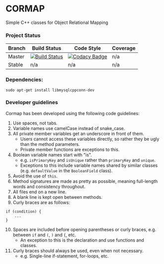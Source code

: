 # CORMAP
Simple C++ classes for Object Relational Mapping

### Project Status
| Branch | Build Status                                                                                                              | Code Style                                                                                                                                                                                                                                                    | Coverage | 
|--------|---------------------------------------------------------------------------------------------------------------------------|---------------------------------------------------------------------------------------------------------------------------------------------------------------------------------------------------------------------------------------------------------------|----------| 
| Master | [![Build Status](https://travis-ci.org/davidbrownza/CORMAP.svg?branch=master)](https://travis-ci.org/davidbrownza/CORMAP) | [![Codacy Badge](https://api.codacy.com/project/badge/Grade/44542181989040709892e78dfd752b2e)](https://www.codacy.com/app/davidbrownza/CORMAP?utm_source=github.com&amp;utm_medium=referral&amp;utm_content=davidbrownza/CORMAP&amp;utm_campaign=Badge_Grade) | n/a      | 
| Stable | n/a                                                                                                                       | n/a                                                                                                                                                                                                                                                           | n/a      | 


### Dependencies:
`sudo apt-get install libmysqlcppconn-dev`

### Developer guidelines
Cormap has been developed using the following code guidelines:

1. Use spaces, not tabs.
2. Variable names use camelCase instead of snake_case.
3. All private member variables get an underscore in front of them.
   * Users cannot access these variables directly, so rather they be ugly than the method parameters.
   * Private member functions are exceptions to this.
4. Boolean variable names start with "is".
   * e.g. `isPrimaryKey` and `isUnique` rather than `primaryKey` and `unique`.
   * Exceptions to this include variable names shared by similar classes (e.g. `defaultValue` in the `BooleanField` class).
5. Avoid the use of `this`.
6. Method signatures are made as pretty as possible, meaning full-length words and consistency throughout.
7. All files end on a new line.
8. A blank line is kept open between methods.
9. Curly braces are as follows:
```
if (condition) {
    ...
}
```
10. Spaces are included before opening parentheses or curly braces, e.g. between `if` and `(`, `)` and `{`, etc.
    * An exception to this is the declaration and use functions and classes. 
11. Curly braces should always be used, even when not necessary.
    * e.g. Single-line if-statement, for-loops, etc.
   
